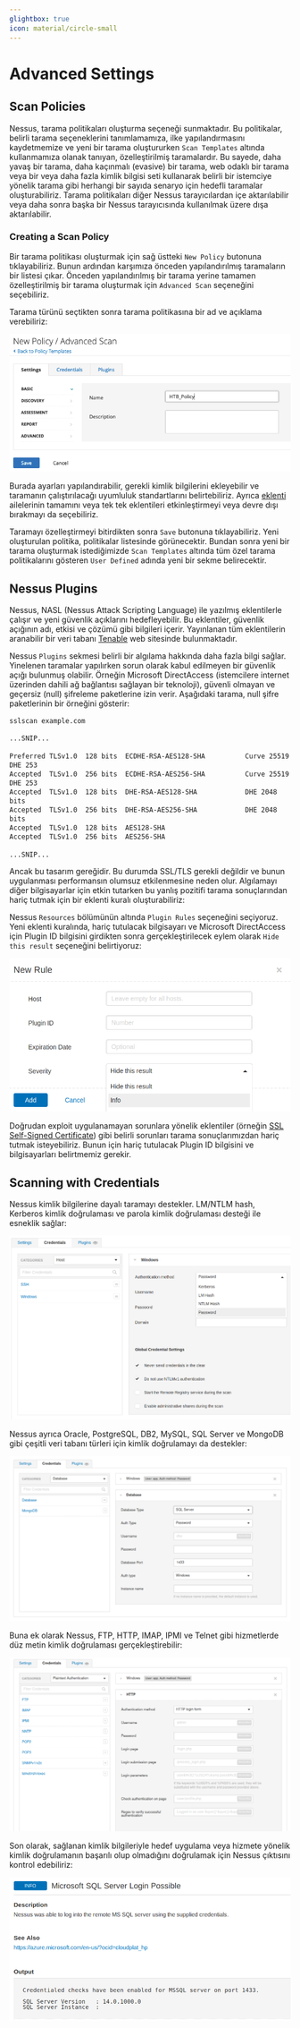 ```yaml
---
glightbox: true
icon: material/circle-small
---
```


# Advanced Settings

## Scan Policies

Nessus, tarama politikaları oluşturma seçeneği sunmaktadır. Bu politikalar, belirli tarama seçeneklerini tanımlamamıza, ilke yapılandırmasını kaydetmemize ve yeni bir tarama oluştururken `Scan Templates` altında kullanmamıza olanak tanıyan, özelleştirilmiş taramalardır. Bu sayede, daha yavaş bir tarama, daha kaçınmalı (evasive) bir tarama, web odaklı bir tarama veya bir veya daha fazla kimlik bilgisi seti kullanarak belirli bir istemciye yönelik tarama gibi herhangi bir sayıda senaryo için hedefli taramalar oluşturabiliriz. Tarama politikaları diğer Nessus tarayıcılardan içe aktarılabilir veya daha sonra başka bir Nessus tarayıcısında kullanılmak üzere dışa aktarılabilir.

### Creating a Scan Policy

Bir tarama politikası oluşturmak için sağ üstteki `New Policy` butonuna tıklayabiliriz. Bunun ardından karşımıza önceden yapılandırılmış taramaların bir listesi çıkar. Önceden yapılandırılmış bir tarama yerine tamamen özelleştirilmiş bir tarama oluşturmak için `Advanced Scan` seçeneğini seçebiliriz.

Tarama türünü seçtikten sonra tarama politikasına bir ad ve açıklama verebiliriz:

![](../assets/images/policy.png)

Burada ayarları yapılandırabilir, gerekli kimlik bilgilerini ekleyebilir ve taramanın çalıştırılacağı uyumluluk standartlarını belirtebiliriz. Ayrıca [eklenti](https://docs.tenable.com/nessus/Content/Plugins.htm) ailelerinin tamamını veya tek tek eklentileri etkinleştirmeyi veya devre dışı bırakmayı da seçebiliriz.

Taramayı özelleştirmeyi bitirdikten sonra `Save` butonuna tıklayabiliriz. Yeni oluşturulan politika, politikalar listesinde görünecektir. Bundan sonra yeni bir tarama oluşturmak istediğimizde `Scan Templates` altında tüm özel tarama politikalarını gösteren `User Defined` adında yeni bir sekme belirecektir.

## Nessus Plugins

Nessus, NASL (Nessus Attack Scripting Language) ile yazılmış eklentilerle çalışır ve yeni güvenlik açıklarını hedefleyebilir. Bu eklentiler, güvenlik açığının adı, etkisi ve çözümü gibi bilgileri içerir. Yayınlanan tüm eklentilerin aranabilir bir veri tabanı [Tenable](https://www.tenable.com/plugins) web sitesinde bulunmaktadır.

Nessus `Plugins` sekmesi belirli bir algılama hakkında daha fazla bilgi sağlar. Yinelenen taramalar yapılırken sorun olarak kabul edilmeyen bir güvenlik açığı bulunmuş olabilir. Örneğin Microsoft DirectAccess (istemcilere internet üzerinden dahili ağ bağlantısı sağlayan bir teknoloji), güvenli olmayan ve geçersiz (null) şifreleme paketlerine izin verir. Aşağıdaki tarama, null şifre paketlerinin bir örneğini gösterir:

```bash
sslscan example.com
```

```text title="Output"
...SNIP...

Preferred TLSv1.0  128 bits  ECDHE-RSA-AES128-SHA          Curve 25519 DHE 253
Accepted  TLSv1.0  256 bits  ECDHE-RSA-AES256-SHA          Curve 25519 DHE 253
Accepted  TLSv1.0  128 bits  DHE-RSA-AES128-SHA            DHE 2048 bits
Accepted  TLSv1.0  256 bits  DHE-RSA-AES256-SHA            DHE 2048 bits
Accepted  TLSv1.0  128 bits  AES128-SHA
Accepted  TLSv1.0  256 bits  AES256-SHA

...SNIP...
```

Ancak bu tasarım gereğidir. Bu durumda SSL/TLS gerekli değildir ve bunun uygulanması performansın olumsuz etkilenmesine neden olur. Algılamayı diğer bilgisayarlar için etkin tutarken bu yanlış pozitifi tarama sonuçlarından hariç tutmak için bir eklenti kuralı oluşturabiliriz:

Nessus `Resources` bölümünün altında `Plugin Rules` seçeneğini seçiyoruz. Yeni eklenti kuralında, hariç tutulacak bilgisayarı ve Microsoft DirectAccess için Plugin ID bilgisini girdikten sonra gerçekleştirilecek eylem olarak `Hide this result` seçeneğini belirtiyoruz:

![](../assets/images/new-rule.png)

Doğrudan exploit uygulanamayan sorunlara yönelik eklentiler (örneğin [SSL Self-Signed Certificate](https://www.tenable.com/plugins/nessus/57582)) gibi belirli sorunları tarama sonuçlarımızdan hariç tutmak isteyebiliriz. Bunun için hariç tutulacak Plugin ID bilgisini ve bilgisayarları belirtmemiz gerekir.

## Scanning with Credentials

Nessus kimlik bilgilerine dayalı taramayı destekler. LM/NTLM hash, Kerberos kimlik doğrulaması ve parola kimlik doğrulaması desteği ile esneklik sağlar:

![](../assets/images/creds.png)

Nessus ayrıca Oracle, PostgreSQL, DB2, MySQL, SQL Server ve MongoDB gibi çeşitli veri tabanı türleri için kimlik doğrulamayı da destekler:

![](../assets/images/db-creds.png)

Buna ek olarak Nessus, FTP, HTTP, IMAP, IPMI ve Telnet gibi hizmetlerde düz metin kimlik doğrulaması gerçekleştirebilir:

![](../assets/images/plaintext-auth.png)

Son olarak, sağlanan kimlik bilgileriyle hedef uygulama veya hizmete yönelik kimlik doğrulamanın başarılı olup olmadığını doğrulamak için Nessus çıktısını kontrol edebiliriz:

![](../assets/images/sqlserv.png)
